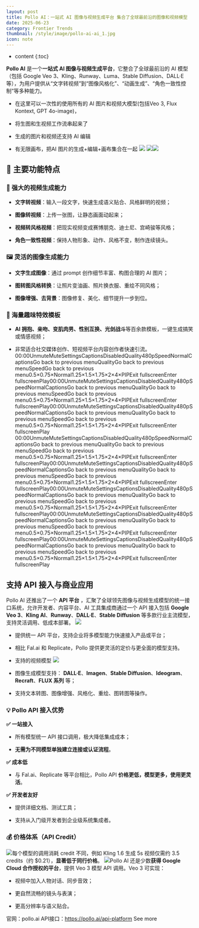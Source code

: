 ```yaml
---
layout: post
title: Pollo AI：一站式 AI 图像与视频生成平台 集合了全球最前沿的图像和视频模型
date: 2025-06-23
category: Frontier Trends
thumbnail: /style/image/pollo-ai-ai_1.jpg
icon: note
---
```

* content
{:toc}

**Pollo AI** 是一个**一站式 AI 图像与视频生成平台**，它整合了全球最前沿的 AI 模型（包括 Google Veo 3、Kling、Runway、Luma、Stable Diffusion、DALL·E 等），为用户提供从“文字转视频”到“图像风格化”、“动画生成”、“角色一致性控制”等多种能力。

- 在这里可以一次性的使用所有的 AI 图片和视频大模型(包括Veo 3, Flux Kontext, GPT 4o-image)，

- 将生图和生视频工作流串起来了

-  生成的图片和视频还支持 AI 编辑

- 有无限画布，把AI 图片的生成+编辑+画布集合在一起
![](https://assets-v2.circle.so/5fit6knlg31jzz4ds9stmn0z1wda)
![](https://assets-v2.circle.so/lo65ommq4hn6wi3xpfn7pmk9d8jb)![](https://assets-v2.circle.so/2nacyx3jvz7smfkqz7kd8s2wjrel)

## 🚀 主要功能特点

### 🎥 强大的视频生成能力

- **文字转视频**：输入一段文字，快速生成语义贴合、风格鲜明的视频；

- **图像转视频**：上传一张图，让静态画面动起来；

- **视频转风格视频**：把现实视频变成赛博朋克、迪士尼、宫崎骏等风格；

- **角色一致性视频**：保持人物形象、动作、风格不变，制作连续镜头。

### 🖼 灵活的图像生成能力

- **文字生成图像**：通过 prompt 创作细节丰富、构图合理的 AI 图片；

- **图转图风格转换**：让照片变油画、照片换衣服、重绘不同风格；

- **图像增强、去背景**：图像修复、美化、细节提升一步到位。

### 🎨 海量趣味特效模板

- **AI 拥抱、亲吻、变肌肉男、性别互换、光剑战斗**等百余款模板，一键生成搞笑或情感视频；

- 非常适合社交媒体创作、短视频平台内容创作者快速引流。
00:00UnmuteMuteSettingsCaptionsDisabledQuality480pSpeedNormalCaptionsGo back to previous menuQualityGo back to previous menuSpeedGo back to previous menu0.5×0.75×Normal1.25×1.5×1.75×2×4×PIPExit fullscreenEnter fullscreenPlay00:00UnmuteMuteSettingsCaptionsDisabledQuality480pSpeedNormalCaptionsGo back to previous menuQualityGo back to previous menuSpeedGo back to previous menu0.5×0.75×Normal1.25×1.5×1.75×2×4×PIPExit fullscreenEnter fullscreenPlay00:00UnmuteMuteSettingsCaptionsDisabledQuality480pSpeedNormalCaptionsGo back to previous menuQualityGo back to previous menuSpeedGo back to previous menu0.5×0.75×Normal1.25×1.5×1.75×2×4×PIPExit fullscreenEnter fullscreenPlay
00:00UnmuteMuteSettingsCaptionsDisabledQuality480pSpeedNormalCaptionsGo back to previous menuQualityGo back to previous menuSpeedGo back to previous menu0.5×0.75×Normal1.25×1.5×1.75×2×4×PIPExit fullscreenEnter fullscreenPlay00:00UnmuteMuteSettingsCaptionsDisabledQuality480pSpeedNormalCaptionsGo back to previous menuQualityGo back to previous menuSpeedGo back to previous menu0.5×0.75×Normal1.25×1.5×1.75×2×4×PIPExit fullscreenEnter fullscreenPlay00:00UnmuteMuteSettingsCaptionsDisabledQuality480pSpeedNormalCaptionsGo back to previous menuQualityGo back to previous menuSpeedGo back to previous menu0.5×0.75×Normal1.25×1.5×1.75×2×4×PIPExit fullscreenEnter fullscreenPlay00:00UnmuteMuteSettingsCaptionsDisabledQuality480pSpeedNormalCaptionsGo back to previous menuQualityGo back to previous menuSpeedGo back to previous menu0.5×0.75×Normal1.25×1.5×1.75×2×4×PIPExit fullscreenEnter fullscreenPlay00:00UnmuteMuteSettingsCaptionsDisabledQuality480pSpeedNormalCaptionsGo back to previous menuQualityGo back to previous menuSpeedGo back to previous menu0.5×0.75×Normal1.25×1.5×1.75×2×4×PIPExit fullscreenEnter fullscreenPlay

## 支持 API 接入与商业应用
Pollo AI 还推出了一个 **API 平台** ，汇聚了全球领先图像与视频生成模型的统一接口系统，允许开发者、内容平台、AI 工具集成商通过一个 API 接入包括 **Google Veo 3**、**Kling AI**、**Runway**、**DALL·E**、**Stable Diffusion** 等多款行业主流模型，支持灵活调用、低成本部署。
![](https://assets-v2.circle.so/no9pnatlpkx17cobqwgia4o10uud)
- 提供统一 API 平台，支持企业将多模型能力快速接入产品或平台；

- 相比 Fal.ai 和 Replicate，Pollo 提供更灵活的定价与更全面的模型支持。

- 支持的视频模型
![](https://assets-v2.circle.so/pjf735sh1udjrhg79acs0ujr60k5)
- 图像生成模型支持：
**DALL·E**、**Imagen**、**Stable Diffusion**、**Ideogram**、**Recraft**、**FLUX 系列** 等；

- 支持文本转图、图像增强、风格化、重绘、图转图等操作。

### 💡 Pollo API 接入优势
**✅ 一站接入**

- 所有模型统一 API 接口调用，极大降低集成成本；

- **无需为不同模型单独建立连接或认证流程**。

**✅ 成本低**

- 与 Fal.ai、Replicate 等平台相比，Pollo API **价格更低，模型更多，使用更灵活**。

**✅ 开发者友好**

- 提供详细文档、测试工具；

- 支持从入门级开发者到企业级系统集成者。

### 💰 价格体系（API Credit）
![](https://assets-v2.circle.so/uxis95kybr1709ur16zpiul2j0im)每个模型的调用消耗 credit 不同，例如 Kling 1.6 生成 5s 视频仅需约 3.5 credits（约 $0.21），**显著低于同行价格**。
![](https://assets-v2.circle.so/6bcgnn0p8kvx93pt211pw0eak8gt)Pollo AI 还是少数**获得 Google Cloud 合作授权的平台**，提供 Veo 3 模型 API 调用。Veo 3 可实现：

- 视频中加入人物对话、同步音效；

- 更自然流畅的镜头与表演；

- 更高分辨率与语义贴合。

官网：pollo.ai
API接口：https://pollo.ai/api-platform
See more